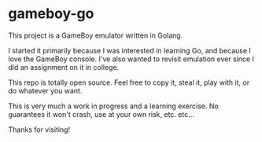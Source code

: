 # gameboy-go
This project is a GameBoy emulator written in Golang. 

I started it primarily because I was interested in learning Go, and because I love the GameBoy console. 
I've also wanted to revisit emulation ever since I did an assignment on it in college. 

This repo is totally open source. Feel free to copy it, steal it, play with it, or do whatever you want.

This is very much a work in progress and a learning exercise. No guarantees it won't crash, use at your own risk, etc. etc... 

Thanks for visiting!
